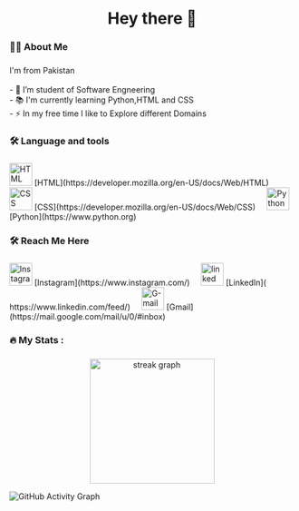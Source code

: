 
###

<h1 align="center">Hey there 👋</h1>

###

<h3 align="left">👩‍💻  About Me</h3>

###

<p align="left">I'm from Pakistan <br><br>- 🔭 I’m student of Software Engneering <br>- 📚 I'm currently learning Python,HTML and CSS<br>- ⚡ In my free time I like to Explore different Domains </p>

###

<h3 align="left">🛠 Language and tools</h3>

###

<div align="left">
  <img src="https://upload.wikimedia.org/wikipedia/commons/thumb/a/a7/HTML5_logo_and_wordmark.svg/1280px-HTML5_logo_and_wordmark.svg.png" height="40" alt="HTML logo"  />
  [HTML](https://developer.mozilla.org/en-US/docs/Web/HTML)
  <img width="12" />
  <img src="https://upload.wikimedia.org/wikipedia/commons/6/62/CSS3_logo.svg" height="40" alt="CSS logo"  />
  [CSS](https://developer.mozilla.org/en-US/docs/Web/CSS)
  <img width="12" />
  <img src="https://upload.wikimedia.org/wikipedia/commons/c/c3/Python-logo-notext.svg" height="40" alt="Python logo"  />
  [Python](https://www.python.org)
  <img width="12" />
  

###

<h3 align="left">🛠 Reach Me Here</h3>

###
  <div align="left">
  <img src="https://upload.wikimedia.org/wikipedia/commons/a/a5/Instagram_icon.png)](https://www.instagram.com/" height="40" alt="Instagram logo"  />
  [Instagram](https://www.instagram.com/)
  <img width="12" />
  <img src="https://upload.wikimedia.org/wikipedia/commons/7/7e/LinkedIn_Logo_2013.png)](https://www.linkedin.com/feed/" height="40" alt="linked logo"  />
  [LinkedIn]( https://www.linkedin.com/feed/)
  <img width="12" />
  <img src="https://upload.wikimedia.org/wikipedia/commons/4/43/Gmail_Icon.png" height="40" alt="G-mail logo"  />
  [Gmail](https://mail.google.com/mail/u/0/#inbox)
  <img width="12" />

    
###

<h3 align="left">🔥   My Stats :</h3>

###

<div align="center">
  <img src="https://streak-stats.demolab.com?user=maurodesouza&locale=en&mode=daily&theme=dark&hide_border=false&border_radius=5&order=3" height="220" alt="streak graph"  />
</div>

![GitHub Activity Graph](https://github.com/[Madmaxx-Ai].png?size=100)


###
